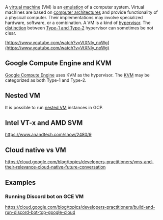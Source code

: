 A [virtual machine](https://en.wikipedia.org/wiki/Virtual_machine) (VM) is an [emulation](https://en.wikipedia.org/wiki/Emulator) of a computer system. Virtual machines are based on [computer architectures](https://en.wikipedia.org/wiki/Computer_architectures) and provide functionality of a physical computer. Their implementations may involve specialized hardware, software, or a combination. A VM is a kind of [hypervisor](hypervisor). The [distinction](https://en.wikipedia.org/wiki/Hypervisor#Classification) between [Type-1 and Type-2](https://medium.com/teamresellerclub/type-1-and-type-2-hypervisors-what-makes-them-different-6a1755d6ae2c) hypervisor can sometimes be not clear. 
 
[https://www.youtube.com/watch?v=VtXNIy_noWg](https://www.youtube.com/watch?v=VtXNIy_noWg)


## Google Compute Engine and KVM

[Google Compute Engine](Compute) uses KVM as the hypervisor.
The [KVM](https://en.wikipedia.org/wiki/Kernel-based_Virtual_Machine) may be categorized as both Type-1 and Type-2.



## Nested VM

It is possible to run [nested VM](https://cloud.google.com/compute/docs/instances/enable-nested-virtualization-vm-instances) instances in GCP.



## Intel VT-x and AMD SVM


https://www.anandtech.com/show/2480/9

## Cloud native vs VM

https://cloud.google.com/blog/topics/developers-practitioners/vms-and-their-relevance-cloud-native-future-conversation


## Examples

### Running Discord bot on GCE VM

https://cloud.google.com/blog/topics/developers-practitioners/build-and-run-discord-bot-top-google-cloud
